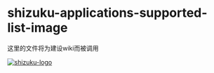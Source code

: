 # shizuku-applications-supported-list-image

这里的文件将为建设wiki而被调用

[![shizuku-logo]](https://shizuku.rikka.app/)

[shizuku-logo]:https://shizuku.rikka.app/logo.png "shizuku-logo"
